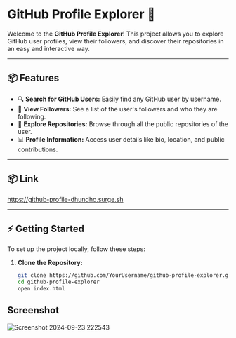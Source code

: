 # GitHub Profile Explorer 👤

Welcome to the **GitHub Profile Explorer**! This project allows you to explore GitHub user profiles, view their followers, and discover their repositories in an easy and interactive way.

---

## 📦 Features

- 🔍 **Search for GitHub Users:** Easily find any GitHub user by username.
- 👥 **View Followers:** See a list of the user's followers and who they are following.
- 📂 **Explore Repositories:** Browse through all the public repositories of the user.
- 📊 **Profile Information:** Access user details like bio, location, and public contributions.

---

## 📦 Link

https://github-profile-dhundho.surge.sh

---

## ⚡ Getting Started

To set up the project locally, follow these steps:

1. **Clone the Repository:**

   ```bash
   git clone https://github.com/YourUsername/github-profile-explorer.git
   cd github-profile-explorer
   open index.html

## Screenshot

![Screenshot 2024-09-23 222543](https://github.com/user-attachments/assets/9fce3659-9d32-4c46-84fd-df4be86f21f7)
